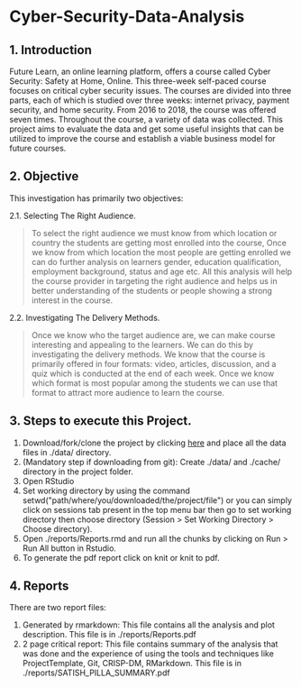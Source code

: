 # Cyber-Security-Data-Analysis

## 1. Introduction
Future Learn, an online learning platform, offers a course called Cyber Security: Safety at Home, Online. This three-week self-paced course focuses on critical cyber security issues. The courses are divided into three parts, each of which is studied over three weeks: internet privacy, payment security, and home security.
From 2016 to 2018, the course was offered seven times. Throughout the course, a variety of data was collected. This project aims to evaluate the data and get some useful insights that can be utilized to improve the course and establish a viable business model for future courses.

## 2. Objective

This investigation has primarily two objectives:

2.1. Selecting The Right Audience.

> To select the right audience we must know from which location or country the students are getting most enrolled into the course, Once we know from which location the most people are getting enrolled we can do further analysis on learners gender, education qualification, employment background, status and age etc. All this analysis will help the course provider in targeting the right audience and helps us in better understanding of the students or people showing a strong interest in the course.

2.2. Investigating The Delivery Methods.

> Once we know who the target audience are, we can make course interesting and appealing to the learners. We can do this by investigating the delivery methods. We know that the course is primarily offered in four formats: video, articles, discussion, and a quiz which is conducted at the end of each week. Once we know which format is most popular among the students we can use that format to attract more audience to learn the course. 

## 3. Steps to execute this Project.
1. Download/fork/clone the project by clicking [here](https://github.com/pillasatish/C1047209_PILLA_SATISH_EDA_PROJECT) and place all the data files in ./data/ directory.
2. (Mandatory step if downloading from git): Create ./data/ and ./cache/ directory in the project folder.
3. Open RStudio
4. Set working directory by using the command setwd("path/where/you/downloaded/the/project/file") or you can simply click on sessions tab present in the top menu bar then go to set working directory then choose directory (Session > Set Working Directory > Choose directory).
5. Open ./reports/Reports.rmd and run all the chunks by clicking on Run > Run All button in Rstudio.
6. To generate the pdf report click on knit or knit to pdf.

## 4. Reports
There are two report files:
1. Generated by rmarkdown: This file contains all the analysis and plot description. This file is in ./reports/Reports.pdf
2. 2 page critical report: This file contains summary of the analysis that was done and the experience of using the tools and techniques like ProjectTemplate, Git, CRISP-DM, RMarkdown. This file is in ./reports/SATISH_PILLA_SUMMARY.pdf

